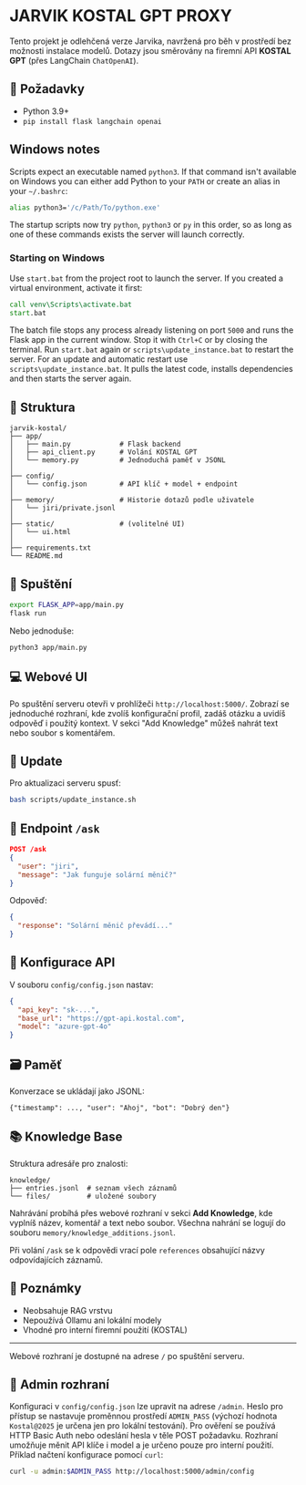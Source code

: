 # JARVIK KOSTAL GPT PROXY

Tento projekt je odlehčená verze Jarvika, navržená pro běh v prostředí bez možnosti instalace modelů. Dotazy jsou směrovány na firemní API **KOSTAL GPT** (přes LangChain `ChatOpenAI`).

## 🔧 Požadavky
- Python 3.9+
- `pip install flask langchain openai`

## Windows notes
Scripts expect an executable named `python3`. If that command isn't available
on Windows you can either add Python to your `PATH` or create an alias in your
`~/.bashrc`:

```bash
alias python3='/c/Path/To/python.exe'
```

The startup scripts now try `python`, `python3` or `py` in this order, so as
long as one of these commands exists the server will launch correctly.

### Starting on Windows
Use `start.bat` from the project root to launch the server. If you created a
virtual environment, activate it first:

```cmd
call venv\Scripts\activate.bat
start.bat
```

The batch file stops any process already listening on port `5000` and runs the
Flask app in the current window. Stop it with `Ctrl+C` or by closing the
terminal. Run `start.bat` again or `scripts\update_instance.bat` to restart the
server.
For an update and automatic restart use `scripts\update_instance.bat`. It pulls
the latest code, installs dependencies and then starts the server again.

## 📁 Struktura
```
jarvik-kostal/
├── app/
│   ├── main.py            # Flask backend
│   ├── api_client.py      # Volání KOSTAL GPT
│   └── memory.py          # Jednoduchá paměť v JSONL
│
├── config/
│   └── config.json        # API klíč + model + endpoint
│
├── memory/                # Historie dotazů podle uživatele
│   └── jiri/private.jsonl
│
├── static/                # (volitelné UI)
│   └── ui.html
│
├── requirements.txt
└── README.md
```

## 🚀 Spuštění
```bash
export FLASK_APP=app/main.py
flask run
```
Nebo jednoduše:
```bash
python3 app/main.py
```

## 💻 Webové UI
Po spuštění serveru otevři v prohlížeči `http://localhost:5000/`.
Zobrazí se jednoduché rozhraní, kde zvolíš konfigurační profil,
zadáš otázku a uvidíš odpověď i použitý kontext.
V sekci "Add Knowledge" můžeš nahrát text nebo soubor s komentářem.

## 🔄 Update
Pro aktualizaci serveru spusť:
```bash
bash scripts/update_instance.sh
```


## 🧠 Endpoint `/ask`
```json
POST /ask
{
  "user": "jiri",
  "message": "Jak funguje solární měnič?"
}
```
Odpověď:
```json
{
  "response": "Solární měnič převádí..."
}
```

## 🔑 Konfigurace API
V souboru `config/config.json` nastav:
```json
{
  "api_key": "sk-...",
  "base_url": "https://gpt-api.kostal.com",
  "model": "azure-gpt-4o"
}
```

## 🗃️ Paměť
Konverzace se ukládají jako JSONL:
```jsonl
{"timestamp": ..., "user": "Ahoj", "bot": "Dobrý den"}
```

## 📚 Knowledge Base
Struktura adresáře pro znalosti:
```
knowledge/
├── entries.jsonl  # seznam všech záznamů
└── files/         # uložené soubory
```
Nahrávání probíhá přes webové rozhraní v sekci **Add Knowledge**,
kde vyplníš název, komentář a text nebo soubor. Všechna nahrání se
logují do souboru `memory/knowledge_additions.jsonl`.

Při volání `/ask` se k odpovědi vrací pole `references` obsahující
názvy odpovídajících záznamů.

## 📎 Poznámky
- Neobsahuje RAG vrstvu
- Nepoužívá Ollamu ani lokální modely
- Vhodné pro interní firemní použití (KOSTAL)

---

Webové rozhraní je dostupné na adrese `/` po spuštění serveru.

## 🔐 Admin rozhraní
Konfiguraci v `config/config.json` lze upravit na adrese `/admin`.
Heslo pro přístup se nastavuje proměnnou prostředí `ADMIN_PASS`
(výchozí hodnota `Kostal@2025` je určena jen pro lokální testování).
Pro ověření se používá HTTP Basic Auth nebo odeslání hesla v těle POST
požadavku. Rozhraní umožňuje měnit API klíče i model a je určeno pouze
pro interní použití. Příklad načtení konfigurace pomocí `curl`:
```bash
curl -u admin:$ADMIN_PASS http://localhost:5000/admin/config
```
